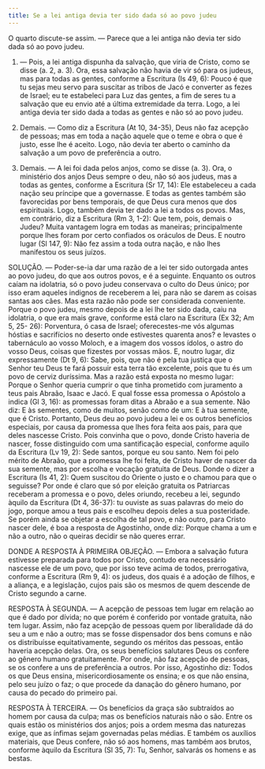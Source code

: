 ```yaml
---
title: Se a lei antiga devia ter sido dada só ao povo judeu
---
```


O quarto discute-se assim. — Parece que a lei antiga não devia ter sido dada só ao povo judeu.  

1. — Pois, a lei antiga dispunha da salvação, que viria de Cristo, como se disse (a. 2, a. 3). Ora, essa salvação não havia de vir só para os judeus, mas para todas as gentes, conforme a Escritura (Is 49, 6): Pouco é que tu sejas meu servo para suscitar as tribos de Jacó e converter as fezes de Israel; eu te estabeleci para Luz das gentes, a fim de seres tu a salvação que eu envio até a última extremidade da terra. Logo, a lei antiga devia ter sido dada a todas as gentes e não só ao povo judeu.  

2. Demais. — Como diz a Escritura (At 10, 34-35), Deus não faz acepção de pessoas; mas em toda a nação aquele que o teme e obra o que é justo, esse lhe é aceito. Logo, não devia ter aberto o caminho da salvação a um povo de preferência a outro.  

3. Demais. — A lei foi dada pelos anjos, como se disse (a. 3). Ora, o ministério dos anjos Deus sempre o deu, não só aos judeus, mas a todas as gentes, conforme a Escritura (Sr 17, 14): Ele estabeleceu a cada nação seu príncipe que a governasse. E todas as gentes também são favorecidas por bens temporais, de que Deus cura menos que dos espirituais. Logo, também devia ter dado a lei a todos os povos.  Mas, em contrário, diz a Escritura (Rm 3, 1-2): Que tem, pois, demais o Judeu? Muita vantagem logra em todas as maneiras; principalmente porque lhes foram por certo confiados os oráculos de Deus. E noutro lugar (Sl 147, 9): Não fez assim a toda outra nação, e não lhes manifestou os seus juízos.  

SOLUÇÃO. — Poder-se-ia dar uma razão de a lei ter sido outorgada antes ao povo judeu, do que aos outros povos, e é a seguinte. Enquanto os outros caíam na idolatria, só o povo judeu conservava o culto do Deus único; por isso eram aqueles indignos de receberem a lei, para não se darem as coisas santas aos cães.  Mas esta razão não pode ser considerada conveniente. Porque o povo judeu, mesmo depois de a lei lhe ter sido dada, caiu na idolatria, o que era mais grave, conforme está claro na Escritura (Ex 32; Am 5, 25- 26): Porventura, ó casa de Israel; oferecestes-me vós algumas hóstias e sacrifícios no deserto onde estivestes quarenta anos? e levastes o tabernáculo ao vosso Moloch, e a imagem dos vossos ídolos, o astro do vosso Deus, coisas que fizestes por vossas mãos. E, noutro lugar, diz expressamente (Dt 9, 6): Sabe, pois, que não é pela tua justiça que o Senhor teu Deus te fará possuir esta terra tão excelente, pois que tu és um povo de cerviz duríssima.  Mas a razão está exposta no mesmo lugar: Porque o Senhor queria cumprir o que tinha prometido com juramento a teus pais Abraão, Isaac e Jacó. E qual fosse essa promessa o Apóstolo a indica (Gl 3, 16): as promessas foram ditas a Abraão e a sua semente. Não diz: E às sementes, como de muitos, senão como de um: E à tua semente, que é Cristo. Portanto, Deus deu ao povo judeu a lei e os outros benefícios especiais, por causa da promessa que lhes fora feita aos pais, para que deles nascesse Cristo. Pois convinha que o povo, donde Cristo haveria de nascer, fosse distinguido com uma santificação especial, conforme aquilo da Escritura (Lv 19, 2): Sede santos, porque eu sou santo. Nem foi pelo mérito de Abraão, que a promessa lhe foi feita, de Cristo haver de nascer da sua semente, mas por escolha e vocação gratuita de Deus. Donde o dizer a Escritura (Is 41, 2): Quem suscitou do Oriente o justo e o chamou para que o seguisse?  Por onde é claro que só por eleição gratuita os Patriarcas receberam a promessa e o povo, deles oriundo, recebeu a lei, segundo àquilo da Escritura (Dt 4, 36-37): tu ouviste as suas palavras do meio do jogo, porque amou a teus pais e escolheu depois deles a sua posteridade.  Se porém ainda se objetar a escolha de tal povo, e não outro, para Cristo nascer dele, é boa a resposta de Agostinho, onde diz: Porque chama a um e não a outro, não o queiras decidir se não queres errar.  

DONDE A RESPOSTA À PRIMEIRA OBJEÇÃO. — Embora a salvação futura estivesse preparada para todos por Cristo, contudo era necessário nascesse ele de um povo, que por isso teve acima de todos, prerrogativa, conforme a Escritura (Rm 9, 4): os judeus, dos quais é a adoção de filhos, e a aliança, e a legislação, cujos pais são os mesmos de quem descende de Cristo segundo a carne.  

RESPOSTA À SEGUNDA. — A acepção de pessoas tem lugar em relação ao que é dado por dívida; no que porém é conferido por vontade gratuita, não tem lugar. Assim, não faz acepção de pessoas quem por liberalidade dá do seu a um e não a outro; mas se fosse dispensador dos bens comuns e não os distribuísse equitativamente, segundo os méritos das pessoas, então haveria acepção delas. Ora, os seus benefícios salutares Deus os confere ao gênero humano gratuitamente. Por onde, não faz acepção de pessoas, se os confere a uns de preferência a outros. Por isso, Agostinho diz: Todos os que Deus ensina, misericordiosamente os ensina; e os que não ensina, pelo seu juízo o faz; o que procede da danação do gênero humano, por causa do pecado do primeiro pai.  

RESPOSTA À TERCEIRA. — Os benefícios da graça são subtraídos ao homem por causa da culpa; mas os benefícios naturais não o são. Entre os quais estão os ministérios dos anjos; pois a ordem mesma das naturezas exige, que as ínfimas sejam governadas pelas médias. E também os auxílios materiais, que Deus confere, não só aos homens, mas também aos brutos, conforme àquilo da Escritura (Sl 35, 7): Tu, Senhor, salvarás os homens e as bestas.